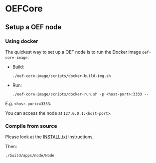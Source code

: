 # OEFCore

## Setup a OEF node

### Using docker
The quickest way to set up a OEF node is to run the Docker image `oef-core-image`:

- Build:
 
      ./oef-core-image/scripts/docker-build-img.sh
    
- Run:

      ./oef-core-image/scripts/docker-run.sh -p <host-port>:3333 --

E.g. `<hosr-port>=3333`.

You can access the node at `127.0.0.1:<host-port>`.


### Compile from source

Please look at the [INSTALL.txt](./INSTALL.txt) instructions.

Then:
 
    ./build/apps/node/Node